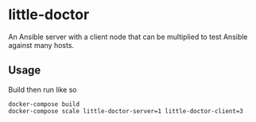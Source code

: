 # little-doctor

An Ansible server with a client node that can be multiplied to test Ansible against many hosts.

## Usage

Build then run like so
```
docker-compose build
docker-compose scale little-doctor-server=1 little-doctor-client=3
```
